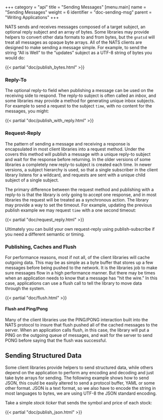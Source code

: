 +++
category = "api"
title = "Sending Messages"
[menu.main]
    name = "Sending Messages"
    weight = 6
    identifier = "doc-sending-msg"
    parent = "Writing Applications"
+++

NATS sends and receives messages composed of a target subject, an optional reply subject and an array of bytes. Some libraries may provide helpers to convert other data formats to and from bytes, but the `gnatsd` will treat all messages as opaque byte arrays. All of the NATS clients are designed to make sending a message simple. For example, to send the string “All is Well” to the “updates” subject as a UTF-8 string of bytes you would do:

{{< partial "doc/publish_bytes.html" >}}

### Reply-To

The optional reply-to field when publishing a message can be used on the receiving side to respond. The reply-to subject is often called an _inbox_, and some libraries may provide a method for generating unique inbox subjects. For example to send a request to the subject `time`, with no content for the messages, you might:

{{< partial "doc/publish_with_reply.html" >}}

### Request-Reply

The pattern of sending a message and receiving a response is encapsulated in most client libraries into a request method. Under the covers this method will publish a message with a unique reply-to subject and wait for the response before returning. In the older versions of some libraries a completely new reply-to subject is created each time. In newer versions, a subject hierarchy is used, so that a single subscriber in the client library listens for a wildcard, and requests are sent with a unique child subject of a single subject.

The primary difference between the request method and publishing with a reply-to is that the library is only going to accept one response, and in most libraries the request will be treated as a synchronous action. The library may provide a way to set the timeout. For example, updating the previous publish example we may request `time` with a one second timeout:

{{< partial "doc/request_reply.html" >}}

Ultimately you can build your own request-reply using publish-subscribe if you need a different semantic or timing.

### Publishing, Caches and Flush

For performance reasons, most if not all, of the client libraries will cache outgoing data. This may be as simple as a byte buffer that stores up a few messages before being pushed to the network. It is the libraries job to make sure messages flow in a high performance manner. But there may be times when an application needs to know that a message has "hit the wire." In this case, applications can use a flush call to tell the library to move data through the system.

{{< partial "doc/flush.html" >}}

#### Flush and Ping/Pong

Many of the client libraries use the PING/PONG interaction built into the NATS protocol to insure that flush pushed all of the cached messages to the server. When an application calls flush, in this case, the library will put a PING on the outgoing queue of messages, and wait for the server to send PONG before saying that the flush was successful.

## Sending Structured Data

Some client libraries provide helpers to send structured data, while others depend on the application to perform any encoding and decoding and just take byte arrays for sending. The following example shows how to send JSON, this could be easily altered to send a protocol buffer, YAML or some other format. JSON is a text format, so we also have to encode the string in most languages to bytes, we are using UTF-8 the JSON standard encoding.

Take a simple _stock ticker_ that sends the symbol and price of each stock:

{{< partial "doc/publish_json.html" >}}
